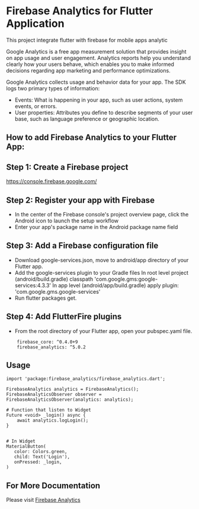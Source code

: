 # Firebase Analytics for Flutter Application

This project integrate flutter with firebase for mobile apps analytic

Google Analytics is a free app measurement solution that provides insight on app usage and user engagement.
Analytics reports help you understand clearly how your users behave, which enables you to make informed decisions regarding app marketing and performance optimizations.

Google Analytics collects usage and behavior data for your app. The SDK logs two primary types of information:
- Events: What is happening in your app, such as user actions, system events, or errors.
- User properties: Attributes you define to describe segments of your user base, such as language preference or geographic location.

## How to add Firebase Analytics to your Flutter App:

## Step 1: Create a Firebase project 
https://console.firebase.google.com/

## Step 2: Register your app with Firebase
- In the center of the Firebase console's project overview page, click the Android icon to launch the setup workflow
- Enter your app's package name in the Android package name field

## Step 3: Add a Firebase configuration file
- Download google-services.json, move to android/app directory of your Flutter app.
- Add the google-services plugin to your Gradle files
  In root level project (android/build.gradle)
    classpath 'com.google.gms:google-services:4.3.3'
  In app level (android/app/build.gradle)
    apply plugin: 'com.google.gms.google-services' 
- Run flutter packages get.

## Step 4: Add FlutterFire plugins
- From the root directory of your Flutter app, open your pubspec.yaml file.
```
	firebase_core: ^0.4.0+9
	firebase_analytics: ^5.0.2
```
## Usage
``` flutter
import 'package:firebase_analytics/firebase_analytics.dart';

FirebaseAnalytics analytics = FirebaseAnalytics();
FirebaseAnalyticsObserver observer = FirebaseAnalyticsObserver(analytics: analytics);

# Function that listen to Widget 
Future <void> _login() async {	
    await analytics.logLogin();
}


# In Widget 
MaterialButton(
   color: Colors.green,
   child: Text('Login'),
   onPressed: _login,
)

```
## For More Documentation
Please visit [Firebase Analytics](https://firebase.google.com/docs/analytics)

